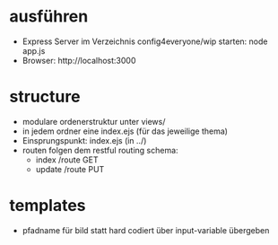 # ausführen
* Express Server im Verzeichnis config4everyone/wip starten: node app.js
* Browser: http://localhost:3000

# structure
* modulare ordenerstruktur unter views/
* in jedem ordner eine index.ejs (für das jeweilige thema)
* Einsprungspunkt: index.ejs (in ../)
* routen folgen dem restful routing schema:
  * index /route GET
  * update /route PUT

# templates
* pfadname für bild statt hard codiert über input-variable übergeben
